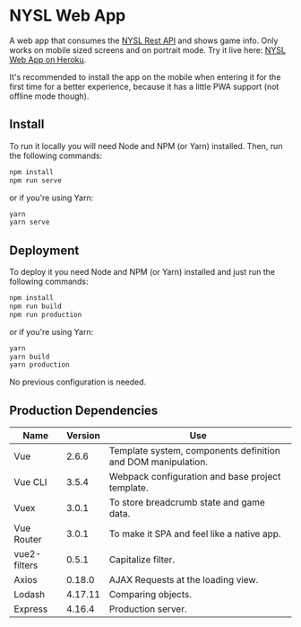 # NYSL Web App

A web app that consumes the [NYSL Rest API](https://github.com/Aaron23145/nysl-rest-api) and shows game info. Only works on mobile sized screens and on portrait mode. Try it live here: [NYSL Web App on Heroku](https://nysl-web-app.herokuapp.com/).

It's recommended to install the app on the mobile when entering it for the first time for a better experience, because it has a little PWA support (not offline mode though).

## Install

To run it locally you will need Node and NPM (or Yarn) installed. Then, run the following commands:

```sh
npm install
npm run serve
```

or if you're using Yarn:

```sh
yarn
yarn serve
```

## Deployment

To deploy it you need Node and NPM (or Yarn) installed and just run the following commands:

```sh
npm install
npm run build
npm run production
```

or if you're using Yarn:

```sh
yarn
yarn build
yarn production
```

No previous configuration is needed.

## Production Dependencies

| Name | Version | Use |
| ---- | ------- | --- |
| Vue | 2.6.6 | Template system, components definition and DOM manipulation. |
| Vue CLI | 3.5.4 | Webpack configuration and base project template. |
| Vuex | 3.0.1 | To store breadcrumb state and game data. |
| Vue Router | 3.0.1 | To make it SPA and feel like a native app. |
| vue2-filters | 0.5.1 | Capitalize filter. |
| Axios | 0.18.0 | AJAX Requests at the loading view. |
| Lodash | 4.17.11 | Comparing objects. |
| Express | 4.16.4 | Production server. |
